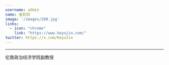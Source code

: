 ```yaml
---
username: admin
name: 金刻羽
image: '/images/200.jpg'
links:
  - icon: "chrome"
    link: "https://www.keyujin.com/"
twitter: https://x.com/KeyuJin
---
```

---
伦敦政治经济学院副教授
